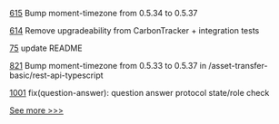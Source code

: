 
[615](https://github.com/hyperledger-labs/blockchain-carbon-accounting/pull/615) Bump moment-timezone from 0.5.34 to 0.5.37

[614](https://github.com/hyperledger-labs/blockchain-carbon-accounting/pull/614) Remove upgradeability from CarbonTracker + integration tests

[75](https://github.com/hyperledger-labs/yui-relayer/pull/75) update README

[821](https://github.com/hyperledger/fabric-samples/pull/821) Bump moment-timezone from 0.5.33 to 0.5.37 in /asset-transfer-basic/rest-api-typescript

[1001](https://github.com/hyperledger/aries-framework-javascript/pull/1001) fix(question-answer): question answer protocol state/role check


[See more >>>](https://start-here.hyperledger.org/pull-requests)
